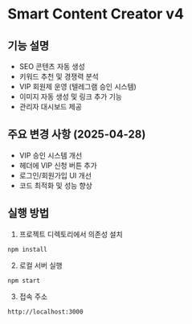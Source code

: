 # Smart Content Creator v4

## 기능 설명

- SEO 콘텐츠 자동 생성
- 키워드 추천 및 경쟁력 분석
- VIP 회원제 운영 (텔레그램 승인 시스템)
- 이미지 자동 생성 및 링크 추가 기능
- 관리자 대시보드 제공

## 주요 변경 사항 (2025-04-28)

- VIP 승인 시스템 개선
- 헤더에 VIP 신청 버튼 추가
- 로그인/회원가입 UI 개선
- 코드 최적화 및 성능 향상

## 실행 방법

1. 프로젝트 디렉토리에서 의존성 설치
```
npm install
```

2. 로컬 서버 실행
```
npm start
```

3. 접속 주소
```
http://localhost:3000
```